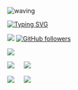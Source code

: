![waving](https://capsule-render.vercel.app/api?type=waving&height=90&color=gradient)

[![Typing SVG](https://readme-typing-svg.herokuapp.com?font=Pacifico&color=%2336BCF7&size=48&center=true&vCenter=true&width=1200&height=100&lines=HI_I_AM_Omar_Boune_Khatab_THIAM)]()

![](https://komarev.com/ghpvc/?username=omzo1234)
[![GitHub followers](https://img.shields.io/github/followers/cisse410.svg?style=social&label=Follows&maxAge=30000&r=5465465)](https://github.com/omzo1234?tab=followers)

 

<p>

![](http://github-profile-summary-cards.vercel.app/api/cards/profile-details?username=omzo1234&theme=blueberry)

![](http://github-profile-summary-cards.vercel.app/api/cards/repos-per-language?username=cisse410&theme=blueberry)⠀   ![](http://github-profile-summary-cards.vercel.app/api/cards/most-commit-language?username=omzo1234&theme=blueberry)


![](http://github-profile-summary-cards.vercel.app/api/cards/stats?username=omzo1234&theme=blueberry)⠀   ![](http://github-profile-summary-cards.vercel.app/api/cards/productive-time?username=omzo1234&theme=blueberry&utcOffset=8)

</p>
